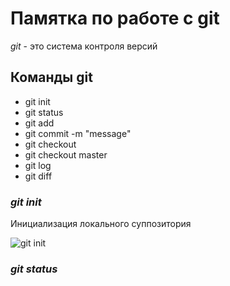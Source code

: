# Памятка по работе с git
*git* - это система контроля версий
## Команды git
* git init
* git status
* git add
* git commit -m "message"
* git checkout
* git checkout master
* git log
* git diff
### *git init* 
Инициализация локального суппозитория

![git init](git_init.jpg)

### *git status*

